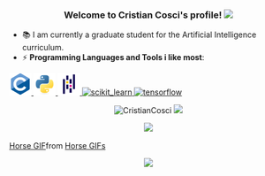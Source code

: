 <h3 align="center">
  Welcome to Cristian Cosci's profile!
  <img src="https://media.giphy.com/media/hvRJCLFzcasrR4ia7z/giphy.gif" width="28">
</h3>

- :books: I am currently a graduate student for the Artificial Intelligence curriculum.
- ⚡ **Programming Languages and Tools i like most**:
<p align="left"> <a href="https://www.cprogramming.com/" target="_blank" rel="noreferrer"> <img src="https://raw.githubusercontent.com/devicons/devicon/master/icons/c/c-original.svg" alt="c" width="40" height="40"/> </a> <a href="https://www.python.org" target="_blank" rel="noreferrer"> <img src="https://raw.githubusercontent.com/devicons/devicon/master/icons/python/python-original.svg" alt="python" width="40" height="40"/> <a href="https://pandas.pydata.org/" target="_blank" rel="noreferrer"> <img src="https://raw.githubusercontent.com/devicons/devicon/2ae2a900d2f041da66e950e4d48052658d850630/icons/pandas/pandas-original.svg" alt="pandas" width="40" height="40"/> </a> </a> <a href="https://scikit-learn.org/" target="_blank" rel="noreferrer"> <img src="https://upload.wikimedia.org/wikipedia/commons/0/05/Scikit_learn_logo_small.svg" alt="scikit_learn" width="40" height="40"/> </a> <a href="https://www.tensorflow.org" target="_blank" rel="noreferrer"> <img src="https://www.vectorlogo.zone/logos/tensorflow/tensorflow-icon.svg" alt="tensorflow" width="40" height="40"/> </a> </p>

<p align="center">
<img src="https://github-readme-stats.vercel.app/api?username=CristianCosci&show_icons=true&theme=react&hide_border=true" alt="CristianCosci" />
<img src="https://github-readme-streak-stats.herokuapp.com?user=CristianCosci&theme=dark&hide_border=true&date_format=j%20M%5B%20Y%5D" />
</p>

<p align="center">
<img src="https://github-readme-stats.vercel.app/api/top-langs/?username=CristianCosci&theme=dark&hide_border=true" /> <br>
<div class="tenor-gif-embed" data-postid="13449701" data-share-method="host" data-aspect-ratio="1.78571" data-width="100%"><a href="https://tenor.com/view/horse-gif-13449701">Horse GIF</a>from <a href="https://tenor.com/search/horse-gifs">Horse GIFs</a></div> <script type="text/javascript" async src="https://tenor.com/embed.js"></script>
</p>

<p align="center"><img src="https://profile-counter.glitch.me/{CristianCosci}/count.svg" /> </p>
